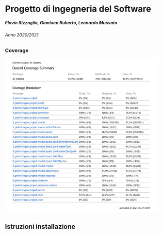 # Progetto di Ingegneria del Software
##### Flavio Rizzoglio, Gianluca Ruberto, Leonardo Mussato
###### Anno 2020/2021

### Coverage

![alt text](https://github.com/mightyflavieee/ing-sw-2021-rizzoglio-ruberto-mussato/blob/master/deliverables/coverage.PNG)

## Istruzioni installazione

